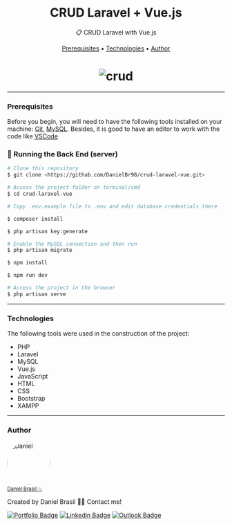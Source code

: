 <h1 align="center">
    CRUD Laravel + Vue.js
</h1>
<p align="center">📋 CRUD Laravel with Vue.js</p>

<p align="center">
 <a href="#prerequisites">Prerequisites</a> • 
 <a href="#technologies">Technologies</a> • 
 <a href="#author">Author</a>
</p>

<h1 align="center">
  <img alt="crud" title="crud" src="https://user-images.githubusercontent.com/43521892/105398728-75711500-5c01-11eb-9ffc-7bd0e8249ec6.png"/>
</h1>

---
### Prerequisites

Before you begin, you will need to have the following tools installed on your machine:
[Git](https://git-scm.com), [MySQL](https://www.apachefriends.org/index.html). 
Besides, it is good to have an editor to work with the code like [VSCode](https://code.visualstudio.com/)

### 🎲 Running the Back End (server)

```bash
# Clone this repository
$ git clone <https://github.com/DanielBr98/crud-laravel-vue.git>

# Access the project folder on terminal/cmd
$ cd crud-laravel-vue

# Copy .env.example file to .env and edit database credentials there

$ composer install

$ php artisan key:generate

# Enable the MySQL connection and then run
$ php artisan migrate

$ npm install

$ npm run dev

# Access the project in the browser
$ php artisan serve
```

---
### Technologies

The following tools were used in the construction of the project:

- PHP
- Laravel
- MySQL
- Vue.js
- JavaScript
- HTML
- CSS
- Bootstrap
- XAMPP

---
### Author

<a href="https://danielbrasil.netlify.app/">
    <img style="border-radius: 50%;" src="https://avatars1.githubusercontent.com/u/43521892?s=460&u=a046dc36c1027811da0f562d64ea2fab5cab97de&v=4" width="100px;" alt="Daniel"/><a/><br>
<a href="https://danielbrasil.netlify.app/" title="Daniel Brasil"><small>Daniel Brasil 💥</small></a>

Created by Daniel Brasil 👋🏽 Contact me!

[![Portfolio Badge](https://img.shields.io/badge/-Portfolio-black?style=flat-square&link=https://danielbrasil.netlify.app/)](https://danielbrasil.netlify.app/)
[![Linkedin Badge](https://img.shields.io/badge/-Daniel-blue?style=flat-square&logo=Linkedin&logoColor=white&link=https://www.linkedin.com/in/daniel-brasil-de-lima-a9b61a143/)](https://www.linkedin.com/in/daniel-brasil-de-lima-a9b61a143/) 
[![Outlook Badge](https://img.shields.io/badge/-danielbrasild10@hotmail.com-blue?style=flat-square&link=mailto:danielbrasild10@hotmail.com)](mailto:danielbrasild10@hotmail.com)
